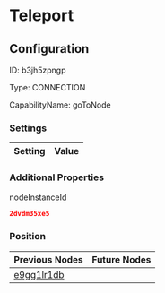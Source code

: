 # Teleport
## Configuration
ID:  b3jh5zpngp

Type: CONNECTION 

CapabilityName: goToNode

### Settings
| Setting | Value  |
| :------------------------ | ---------------------------------------- |
 




### Additional Properties
nodeInstanceId
 ```json 
2dvdm35xe5
```




### Position
| Previous Nodes | Future Nodes |
| :------------- | ------------ |
| [e9gg1lr1db](./e9gg1lr1db.md) |  |